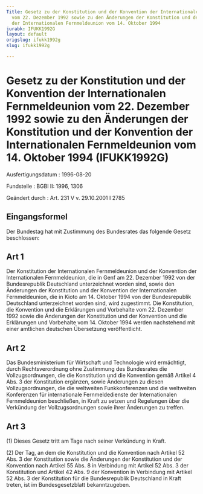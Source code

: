 ```yaml
---
Title: Gesetz zu der Konstitution und der Konvention der Internationalen Fernmeldeunion
  vom 22. Dezember 1992 sowie zu den Änderungen der Konstitution und der Konvention
  der Internationalen Fernmeldeunion vom 14. Oktober 1994
jurabk: IFUKK1992G
layout: default
origslug: ifukk1992g
slug: ifukk1992g

---
```


# Gesetz zu der Konstitution und der Konvention der Internationalen Fernmeldeunion vom 22. Dezember 1992 sowie zu den Änderungen der Konstitution und der Konvention der Internationalen Fernmeldeunion vom 14. Oktober 1994 (IFUKK1992G)

Ausfertigungsdatum
:   1996-08-20

Fundstelle
:   BGBl II: 1996, 1306

Geändert durch
:   Art. 231 V v. 29.10.2001 I 2785

## Eingangsformel

Der Bundestag hat mit Zustimmung des Bundesrates das folgende Gesetz
beschlossen:

## Art 1

Der Konstitution der Internationalen Fernmeldeunion und der Konvention
der Internationalen Fernmeldeunion, die in Genf am 22. Dezember 1992
von der Bundesrepublik Deutschland unterzeichnet worden sind, sowie
den Änderungen der Konstitution und der Konvention der Internationalen
Fernmeldeunion, die in Kioto am 14. Oktober 1994 von der
Bundesrepublik Deutschland unterzeichnet worden sind, wird zugestimmt.
Die Konstitution, die Konvention und die Erklärungen und Vorbehalte
vom 22. Dezember 1992 sowie die Änderungen der Konstitution und der
Konvention und die Erklärungen und Vorbehalte vom 14. Oktober 1994
werden nachstehend mit einer amtlichen deutschen Übersetzung
veröffentlicht.

## Art 2

Das Bundesministerium für Wirtschaft und Technologie wird ermächtigt,
durch Rechtsverordnung ohne Zustimmung des Bundesrates die
Vollzugsordnungen, die die Konstitution und die Konvention gemäß
Artikel 4 Abs. 3 der Konstitution ergänzen, sowie Änderungen zu diesen
Vollzugsordnungen, die die weltweiten Funkkonferenzen und die
weltweiten Konferenzen für internationale Fernmeldedienste der
Internationalen Fernmeldeunion beschließen, in Kraft zu setzen und
Regelungen über die Verkündung der Vollzugsordnungen sowie ihrer
Änderungen zu treffen.

## Art 3

(1) Dieses Gesetz tritt am Tage nach seiner Verkündung in Kraft.

(2) Der Tag, an dem die Konstitution und die Konvention nach Artikel
52 Abs. 3 der Konstitution sowie die Änderungen der Konstitution und
der Konvention nach Artikel 55 Abs. 8 in Verbindung mit Artikel 52
Abs. 3 der Konstitution und Artikel 42 Abs. 9 der Konvention in
Verbindung mit Artikel 52 Abs. 3 der Konstitution für die
Bundesrepublik Deutschland in Kraft treten, ist im Bundesgesetzblatt
bekanntzugeben.

